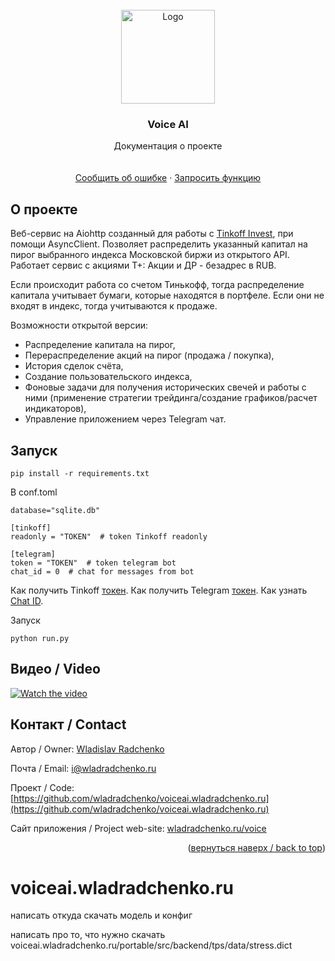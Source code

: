 <div id="top"></div>

<br />
<div align="center">
  <a href="https://github.com/wladradchenko/voiceai.wladradchenko.ru">
    <img src="logo/main.png" alt="Logo" width="150" height="150">
  </a>

  <h3 align="center">Voice AI</h3>

  <p align="center">
    Документация о проекте
    <br/>
    <br/>
    <br/>
    <a href="https://github.com/wladradchenko/voiceai.wladradchenko.ru/issues">Сообщить об ошибке</a>
    ·
    <a href="https://github.com/wladradchenko/voiceai.wladradchenko.ru/issues">Запросить функцию</a>
  </p>
</div>


<!-- ABOUT THE PROJECT -->
## О проекте

Веб-сервис на Aiohttp созданный для работы с [Tinkoff Invest](https://github.com/Tinkoff/invest-python), при помощи AsyncClient.
Позволяет распределить указанный капитал на пирог выбранного индекса Московской биржи из открытого API. Работает сервис с акциями Т+: Акции и ДР - безадрес в RUB.

Если происходит работа со счетом Тинькофф, тогда распределение капитала учитывает бумаги, которые находятся в портфеле. Если они не входят в индекс, тогда учитываются к продаже.

Возможности открытой версии:
* Распределение капитала на пирог,
* Перераспределение акций на пирог (продажа / покупка),
* История сделок счёта,
* Создание пользовательского индекса,
* Фоновые задачи для получения исторических свечей и работы с ними (применение стратегии трейдинга/создание графиков/расчет индикаторов),
* Управление приложением через Telegram чат.


<!-- FEATURES -->
## Запуск

```
pip install -r requirements.txt
```

В conf.toml
```
database="sqlite.db"

[tinkoff]
readonly = "TOKEN"  # token Tinkoff readonly

[telegram]
token = "TOKEN"  # token telegram bot
chat_id = 0  # chat for messages from bot
```

Как получить Tinkoff [токен](https://tinkoff.github.io/investAPI/token/).
Как получить Telegram [токен](https://core.telegram.org/bots/api#authorizing-your-bot).
Как узнать [Chat ID](https://core.telegram.org/bots/api#getchatmember).

Запуск
```
python run.py
```

<!-- VIDEO -->
## Видео / Video

[![Watch the video](https://img.youtube.com/vi/aekVTaJHzqY/maxresdefault.jpg)](https://youtu.be/aekVTaJHzqY)

<!-- CONTACT -->
## Контакт / Contact

Автор / Owner: [Wladislav Radchenko](https://github.com/wladradchenko/)

Почта / Email: [i@wladradchenko.ru](i@wladradchenko.ru)

Проект / Code: [https://github.com/wladradchenko/voiceai.wladradchenko.ru](https://github.com/wladradchenko/voiceai.wladradchenko.ru)

Сайт приложения / Project web-site: [wladradchenko.ru/voice](https://wladradchenko.ru/voice)

<p align="right">(<a href="#top">вернуться наверх / back to top</a>)</p>







# voiceai.wladradchenko.ru

написать откуда скачать модель и конфиг

написать про то, что нужно скачать voiceai.wladradchenko.ru/portable/src/backend/tps/data/stress.dict

